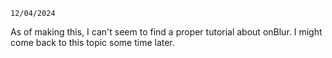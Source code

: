 `12/04/2024`

As of making this, I can't seem to find a proper tutorial about onBlur. I might come back to this topic some time later.